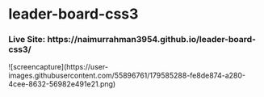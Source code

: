 # leader-board-css3
<h3>Live Site: https://naimurrahman3954.github.io/leader-board-css3/ </h3>
![screencapture](https://user-images.githubusercontent.com/55896761/179585288-fe8de874-a280-4cee-8632-56982e491e21.png)
